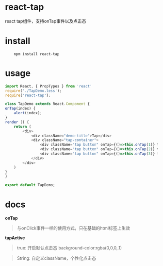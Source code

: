 # react-tap
react tap组件，支持onTap事件以及点击态



# install

```shell
    npm install react-tap
```

# usage

```js
import React, { PropTypes } from 'react'
require('./TapDemo.less');
require('react-tap');

class TapDemo extends React.Component {
onTap(index) {
    alert(index);
}
render () {
    return (
        <div>
            <div className="demo-title">Tap</div>
            <div className="tap-container">
                <div className="tap button" onTap={()=>this.onTap(1)} tapActive={true}>tap1</div>
                <div className="tap button" onTap={()=>this.onTap(2)} tapActive={'tap-ripple'}>tap2</div>
                <div className="tap button" onTap={()=>this.onTap(3)} tapActive={'green'}>tap3</div>
            </div>
        </div>
    )
}
}

export default TapDemo;

```

# docs
**onTap**

> 与onClick事件一样的使用方式，只在基础的html标签上生效

**tapActive**

>  true: 开启默认点击态   background-color:rgba(0,0,0,.1)

> String: 自定义className，个性化点击态
